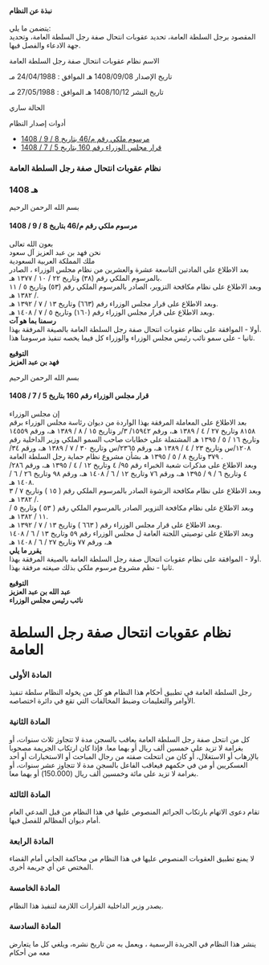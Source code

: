 #### نبذة عن النظام

يتضمن ما يلي:  
المقصود برجل السلطة العامة، تحديد عقوبات انتحال صفة رجل السلطة العامة، وتحديد جهة الادعاء والفصل فيها. 

  



الاسم نظام عقوبات انتحال صفة رجل السلطة العامة

تاريخ الإصدار 1408/09/08 هـ الموافق : 24/04/1988 مـ

تاريخ النشر 1408/10/12 هـ الموافق : 27/05/1988 مـ 

الحالة ساري

أدوات إصدار النظام

  * [مرسوم ملكي رقم م/46 بتاريخ 8 / 9 / 1408](/BoeLaws/Laws/Viewer/14b433d9-f4e5-484c-91b2-f719ba502ec9?lawId=ebd54fd4-fb61-458b-a837-a9a700f17e56)
  * [قرار مجلس الوزراء رقم 160 بتاريخ 5 / 7 / 1408](/BoeLaws/Laws/Viewer/0299ca7a-53ab-4858-bde7-058f97e68c31?lawId=ebd54fd4-fb61-458b-a837-a9a700f17e56)




### نظام عقوبات انتحال صفة رجل السلطة العامة

### 1408 هـ

بسم الله الرحمن الرحيم

#### مرسوم ملكي رقم م/46 بتاريخ 8 / 9 / 1408

بعون الله تعالى  
نحن فهد بن عبد العزيز آل سعود  
ملك المملكة العربية السعودية   
بعد الاطلاع على المادتين التاسعة عشرة والعشرين من نظام مجلس الوزراء ، الصادر بالمرسوم الملكي رقم (٣٨) وتاريخ ٢٢ / ١٠ / ١٣٧٧ هـ.  
وبعد الاطلاع على نظام مكافحة التزوير، الصادر بالمرسوم الملكي رقم (٥٣) وتاريخ ٥ / ١١ / ١٣٨٢ هـ.  
وبعد الاطلاع على قرار مجلس الوزراء رقم (٦٦٣) وتاريخ ١٣ / ٧ / ١٣٩٢ هـ.  
وبعد الاطلاع على قرار مجلس الوزراء رقم (١٦٠) وتاريخ ٥ / ٧ / ١٤٠٨ هـ.  
**رسمنا بما هو آت**  
أولا - الموافقة على نظام عقوبات انتحال صفة رجل السلطة العامة بالصيغة المرفقة بهذا.  
ثانيا - على سمو نائب رئيس مجلس الوزراء والوزراء كل فيما يخصه تنفيذ مرسومنا هذا.

**التوقيع  
فهد بن عبد العزيز**

بسم الله الرحمن الرحيم

#### قرار مجلس الوزراء رقم 160 بتاريخ 5 / 7 / 1408

إن مجلس الوزراء   
بعد الاطلاع على المعاملة المرفقة بهذا الواردة من ديوان رئاسة مجلس الوزراء برقم ٨١٥٨ وتاريخ ٢٧ / ٤ / ١٣٨٩ هـ، ورقم ١٥٩٤٢/ ٣/ر وتاريخ ١٥ / ٨ / ١٣٨٩ هـ، ورقم ١٤٥٥٩ وتاريخ ١٦ / ٥ / ١٣٩٥ هـ المشتملة على خطابات صاحب السمو الملكي وزير الداخلية رقم ١٢٠٨/س وتاريخ ٢٣ / ٤ / ١٣٨٩ هـ، ورقم ٢٣٦٥/س وتاريخ ٣٠ / ٧ / ١٣٨٩ هـ، ورقم ٣٤/ ٣٧٩ وتاريخ ٨ / ٥ / ١٣٩٥ هـ بشأن مشروع نظام حماية رجل السلطة العامة .  
وبعد الاطلاع على مذكرات شعبة الخبراء رقم ٩٥/ ٤ وتاريخ ١٢ / ٤ / ١٣٩٥ هـ، ورقم ٢٨٦/ ٤ وتاريخ ٦ / ٩ / ١٣٩٥ هـ، ورقم ٧٦ وتاريخ ١٢ / ٦ / ١٤٠٨ هـ، ورقم ٩٨ وتاريخ ٢٦ / ٦ / ١٤٠٨ هـ.  
وبعد الاطلاع على نظام مكافحة الرشوة الصادر بالمرسوم الملكي رقم ( ١٥ ) وتاريخ ٧ / ٣ / ١٣٨٢ هـ.  
وبعد الاطلاع على نظام مكافحة التزوير الصادر بالمرسوم الملكي رقم ( ٥٣ ) وتاريخ ٥ / ١١ / ١٣٨٢ هـ.  
وبعد الاطلاع على قرار مجلس الوزراء رقم ( ٦٦٣ ) وتاريخ ١٣ / ٧ / ١٣٩٢ هـ.  
وبعد الاطلاع على توصيتي اللجنة العامة ل مجلس الوزراء رقم ٥٩ وتاريخ ١٣ / ٦ / ١٤٠٨ هـ، ورقم ٧٧ وتاريخ ٢٧ / ٦ / ١٤٠٨ هـ  
**يقرر ما يلي**  
أولا - الموافقة على نظام عقوبات انتحال صفة رجل السلطة العامة بالصيغة المرفقة بهذا.  
ثانيا - نظم مشروع مرسوم ملكي بذلك صيغته مرفقة بهذا.

**التوقيع  
عبد الله بن عبد العزيز  
نائب رئيس مجلس الوزراء**

# نظام عقوبات انتحال صفة رجل السلطة العامة

### المادة الأولى 

رجل السلطة العامة في تطبيق أحكام هذا النظام هو كل من يخوله النظام سلطة تنفيذ الأوامر والتعليمات وضبط المخالفات التي تقع في دائرة اختصاصه. 

### المادة الثانية 

كل من انتحل صفة رجل السلطة العامة يعاقب بالسجن مدة لا تتجاوز ثلاث سنوات، أو بغرامة لا تزيد على خمسين ألف ريال أو بهما معا. فإذا كان ارتكاب الجريمة مصحوبا بالإرهاب أو الاستغلال، أو كان من انتحلت صفته من رجال المباحث أو الاستخبارات أو أحد العسكريين أو من في حكمهم فيعاقب الفاعل بالسجن مدة لا تتجاوز عشر سنوات، أو بغرامة لا تزيد على مائة وخمسين ألف ريال (150.000) أو بهما معا. 

### المادة الثالثة 

تقام دعوى الاتهام بارتكاب الجرائم المنصوص عليها في هذا النظام من قبل  المدعي العام  أمام  ديوان المظالم  للفصل فيها. 

### المادة الرابعة 

لا يمنع تطبيق العقوبات المنصوص عليها في هذا النظام من محاكمة الجاني أمام القضاء المختص عن أي جريمة أخرى. 

### المادة الخامسة 

يصدر وزير الداخلية القرارات اللازمة لتنفيذ هذا النظام. 

### المادة السادسة 

ينشر هذا النظام في الجريدة الرسمية ، ويعمل به من تاريخ نشره، ويلغي كل ما يتعارض معه من أحكام 
